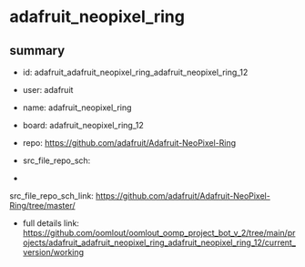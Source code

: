 # adafruit_neopixel_ring
 
## summary 
* id: adafruit_adafruit_neopixel_ring_adafruit_neopixel_ring_12
* user: adafruit
* name: adafruit_neopixel_ring
* board: adafruit_neopixel_ring_12
* repo: https://github.com/adafruit/Adafruit-NeoPixel-Ring



* src_file_repo_sch: 
*
 src_file_repo_sch_link: https://github.com/adafruit/Adafruit-NeoPixel-Ring/tree/master/
* full details link: https://github.com/oomlout/oomlout_oomp_project_bot_v_2/tree/main/projects/adafruit_adafruit_neopixel_ring_adafruit_neopixel_ring_12/current_version/working  






